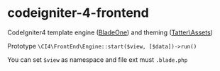 # codeigniter-4-frontend
CodeIgniter4 template engine (<a href="https://packagist.org/packages/eftec/bladeone">BladeOne</a>) and theming (<a href="https://packagist.org/packages/tatter/assets">Tatter\Assets</a>)

Prototype `\CI4\FrontEnd\Engine::start($view, [$data])->run()`

You can set `$view` as namespace and file ext must `.blade.php`